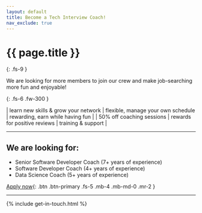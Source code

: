 ```yaml
---
layout: default
title: Become a Tech Interview Coach!
nav_exclude: true
---
```


# {{ page.title }}
{: .fs-9 }

We are looking for more members to join our crew and make job-searching more fun and enjoyable!

{: .fs-6 .fw-300 }

| learn new skills & grow your network | flexible, manage your own schedule | rewarding, earn while having fun |
| 50% off coaching sessions | rewards for positive reviews | training & support |

---

## We are looking for:

- Senior Software Developer Coach (7+ years of experience)
- Software Developer Coach (4+ years of experience)
- Data Science Coach (5+ years of experience)

[Apply now](mailto:communications"@techinterview.coach){: .btn .btn-primary .fs-5 .mb-4 .mb-md-0 .mr-2 }

---

{% include get-in-touch.html %}